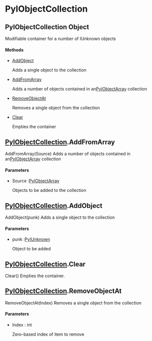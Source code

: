 # PyIObjectCollection

## PyIObjectCollection Object



Modifiable container for a number of IUnknown objects

#### Methods


  - [AddObject](PyIObjectCollection.md#pyiobjectcollectionaddobject)

    Adds a single object to the collection&nbsp;

  - [AddFromArray](PyIObjectCollection.md#pyiobjectcollectionaddfromarray)

    Adds a number of objects contained in an[PyIObjectArray](#pyiobjectarray) collection&nbsp;

  - [RemoveObjectAt](PyIObjectCollection.md#pyiobjectcollectionremoveobjectat)

    Removes a single object from the collection&nbsp;

  - [Clear](PyIObjectCollection.md#pyiobjectcollectionclear)

    Empties the container&nbsp;


## [PyIObjectCollection](#pyiobjectcollection)\.AddFromArray

AddFromArray\(Source\)
Adds a number of objects contained in an[PyIObjectArray](#pyiobjectarray) collection

#### Parameters


  - Source :[PyIObjectArray](#pyiobjectarray)

    Objects to be added to the collection

## [PyIObjectCollection](#pyiobjectcollection)\.AddObject

AddObject\(punk\)
Adds a single object to the collection

#### Parameters


  - punk :[PyIUnknown](#pyiunknown)

    Object to be added

## [PyIObjectCollection](#pyiobjectcollection)\.Clear

Clear\(\)
Empties the container\.

## [PyIObjectCollection](#pyiobjectcollection)\.RemoveObjectAt

RemoveObjectAt\(Index\)
Removes a single object from the collection

#### Parameters


  - Index : int

    Zero-based index of item to remove